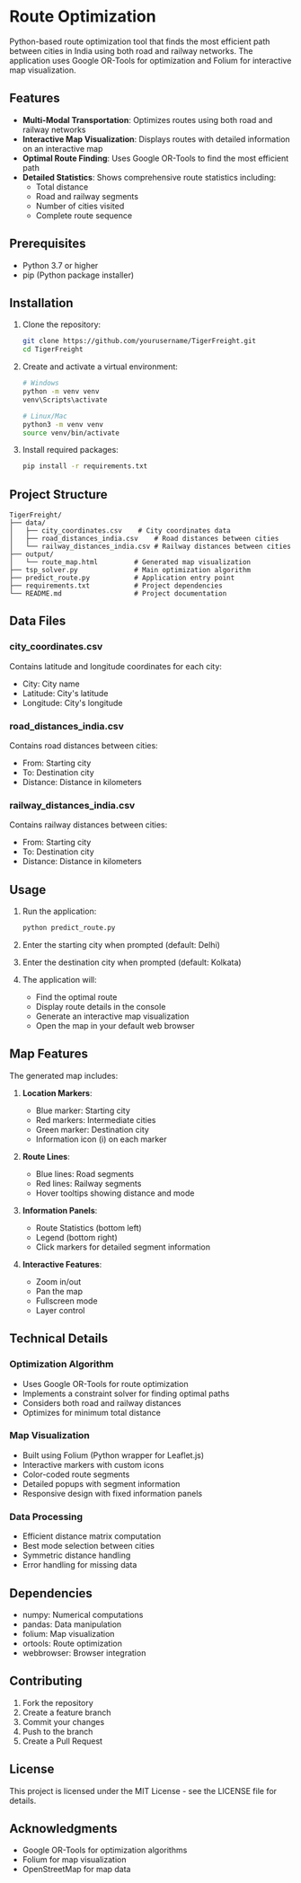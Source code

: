 # Route Optimization

Python-based route optimization tool that finds the most efficient path between cities in India using both road and railway networks. The application uses Google OR-Tools for optimization and Folium for interactive map visualization.

## Features

- **Multi-Modal Transportation**: Optimizes routes using both road and railway networks
- **Interactive Map Visualization**: Displays routes with detailed information on an interactive map
- **Optimal Route Finding**: Uses Google OR-Tools to find the most efficient path
- **Detailed Statistics**: Shows comprehensive route statistics including:
  - Total distance
  - Road and railway segments
  - Number of cities visited
  - Complete route sequence

## Prerequisites

- Python 3.7 or higher
- pip (Python package installer)

## Installation

1. Clone the repository:
   ```bash
   git clone https://github.com/yourusername/TigerFreight.git
   cd TigerFreight
   ```

2. Create and activate a virtual environment:
   ```bash
   # Windows
   python -m venv venv
   venv\Scripts\activate

   # Linux/Mac
   python3 -m venv venv
   source venv/bin/activate
   ```

3. Install required packages:
   ```bash
   pip install -r requirements.txt
   ```

## Project Structure

```
TigerFreight/
├── data/
│   ├── city_coordinates.csv    # City coordinates data
│   ├── road_distances_india.csv    # Road distances between cities
│   └── railway_distances_india.csv # Railway distances between cities
├── output/
│   └── route_map.html         # Generated map visualization
├── tsp_solver.py              # Main optimization algorithm
├── predict_route.py           # Application entry point
├── requirements.txt           # Project dependencies
└── README.md                  # Project documentation
```

## Data Files

### city_coordinates.csv
Contains latitude and longitude coordinates for each city:
- City: City name
- Latitude: City's latitude
- Longitude: City's longitude

### road_distances_india.csv
Contains road distances between cities:
- From: Starting city
- To: Destination city
- Distance: Distance in kilometers

### railway_distances_india.csv
Contains railway distances between cities:
- From: Starting city
- To: Destination city
- Distance: Distance in kilometers

## Usage

1. Run the application:
   ```bash
   python predict_route.py
   ```

2. Enter the starting city when prompted (default: Delhi)

3. Enter the destination city when prompted (default: Kolkata)

4. The application will:
   - Find the optimal route
   - Display route details in the console
   - Generate an interactive map visualization
   - Open the map in your default web browser

## Map Features

The generated map includes:

1. **Location Markers**:
   - Blue marker: Starting city
   - Red markers: Intermediate cities
   - Green marker: Destination city
   - Information icon (i) on each marker

2. **Route Lines**:
   - Blue lines: Road segments
   - Red lines: Railway segments
   - Hover tooltips showing distance and mode

3. **Information Panels**:
   - Route Statistics (bottom left)
   - Legend (bottom right)
   - Click markers for detailed segment information

4. **Interactive Features**:
   - Zoom in/out
   - Pan the map
   - Fullscreen mode
   - Layer control

## Technical Details

### Optimization Algorithm
- Uses Google OR-Tools for route optimization
- Implements a constraint solver for finding optimal paths
- Considers both road and railway distances
- Optimizes for minimum total distance

### Map Visualization
- Built using Folium (Python wrapper for Leaflet.js)
- Interactive markers with custom icons
- Color-coded route segments
- Detailed popups with segment information
- Responsive design with fixed information panels

### Data Processing
- Efficient distance matrix computation
- Best mode selection between cities
- Symmetric distance handling
- Error handling for missing data

## Dependencies

- numpy: Numerical computations
- pandas: Data manipulation
- folium: Map visualization
- ortools: Route optimization
- webbrowser: Browser integration

## Contributing

1. Fork the repository
2. Create a feature branch
3. Commit your changes
4. Push to the branch
5. Create a Pull Request

## License

This project is licensed under the MIT License - see the LICENSE file for details.

## Acknowledgments

- Google OR-Tools for optimization algorithms
- Folium for map visualization
- OpenStreetMap for map data 
